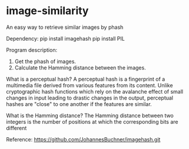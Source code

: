 # image-similarity
An easy way to retrieve similar images by phash

Dependency:
pip install imagehash
pip install PIL

Program description:
1. Get the phash of images.
2. Calculate the Hamming distance between the images.

What is a perceptual hash?
A perceptual hash is a fingerprint of a multimedia file derived from various features from its content. 
Unlike cryptographic hash functions which rely on the avalanche effect of small changes in input leading to drastic changes in the output,
perceptual hashes are "close" to one another if the features are similar.

What is the Hamming distance?
The Hamming distance between two integers is the number of positions at which the corresponding bits are different

Reference:
https://github.com/JohannesBuchner/imagehash.git
